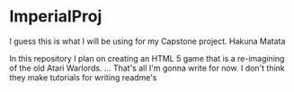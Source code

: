 # ImperialProj
I guess this is what I will be using for my Capstone project. Hakuna Matata

In this repository I plan on creating an HTML 5 game that is a re-imagining of the old Atari Warlords. ... That's all I'm gonna write for now. I don't think they make tutorials for writing readme's
